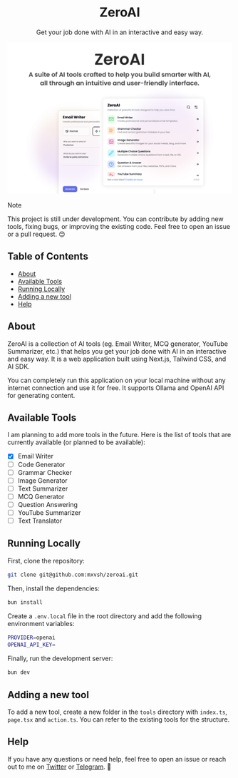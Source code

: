 <h1 align="center">ZeroAI</h1>
<p align="center">
Get your job done with AI in an interactive and easy way.
</p>

<img src="public/zeroai-banner.png"/>

> [!NOTE]  
> This project is still under development. You can contribute by adding new tools, fixing bugs, or improving the existing code. Feel free to open an issue or a pull request. 😊

## Table of Contents

- [About](#about)
- [Available Tools](#available-tools)
- [Running Locally](#running-locally)
- [Adding a new tool](#adding-a-new-tool)
- [Help](#help)

## About

ZeroAI is a collection of AI tools (eg. Email Writer, MCQ generator, YouTube Summarizer, etc.) that helps you get your job done with AI in an interactive and easy way. It is a web application built using Next.js, Tailwind CSS, and AI SDK.

You can completely run this application on your local machine without any internet connection and use it for free. It supports Ollama and OpenAI API for generating content.

## Available Tools

I am planning to add more tools in the future. Here is the list of tools that are currently available (or planned to be available):

- [x] Email Writer
- [ ] Code Generator
- [ ] Grammar Checker
- [ ] Image Generator
- [ ] Text Summarizer
- [ ] MCQ Generator
- [ ] Question Answering
- [ ] YouTube Summarizer
- [ ] Text Translator

## Running Locally

First, clone the repository:

```bash
git clone git@github.com:mxvsh/zeroai.git
```

Then, install the dependencies:

```bash
bun install
```

Create a `.env.local` file in the root directory and add the following environment variables:

```bash
PROVIDER=openai
OPENAI_API_KEY=
```

Finally, run the development server:

```bash
bun dev
```

## Adding a new tool

To add a new tool, create a new folder in the `tools` directory with `index.ts`, `page.tsx` and `action.ts`. You can refer to the existing tools for the structure.

## Help

If you have any questions or need help, feel free to open an issue or reach out to me on [Twitter](https://twitter.com/monawwarx) or [Telegram](https://t.me/monawwarx). 🙂
